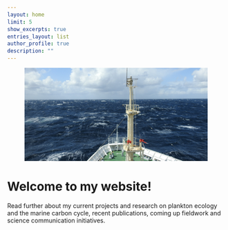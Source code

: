 ```yaml
---
layout: home
limit: 5
show_excerpts: true
entries_layout: list
author_profile: true
description: ""
---
```

<figure>
  <img src="/assets/images/Umitaka_title.jpg" alt="">
</figure>

# Welcome to my website!

Read further about my current projects and research on plankton ecology and the marine carbon cycle, recent publications, coming up fieldwork and science communication initiatives. 

